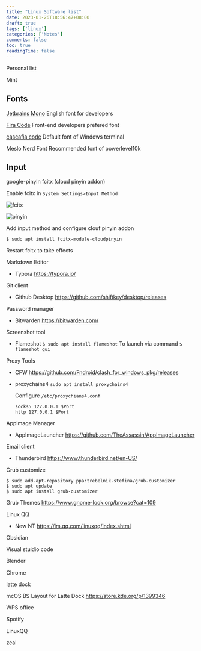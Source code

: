 ```yaml
---
title: "Linux Software list"
date: 2023-01-26T18:56:47+08:00
draft: true
tags: ['linux']
categories: ['Notes']
comments: false
toc: true
readingTime: false
---
```

Personal list

Mint

<!--more-->

## Fonts

[Jetbrains Mono](https://www.jetbrains.com/zh-cn/lp/mono/)  English font for developers

[Fira Code](https://github.com/tonsky/FiraCode/wiki/Linux-instructions#installing-with-a-package-manager)       Front-end developers prefered font

[cascafia code](https://github.com/microsoft/cascadia-code)   Default font of Windows terminal

Meslo Nerd Font  Recommended font of powerlevel10k

## Input

google-pinyin fcitx (cloud pinyin addon)

Enable fcitx in `System Settings>Input Method`

![fcitx](https://pinry.yuiofastora.com/media/b/7/b763170138900527087a1b360a9d74b8/fcitx.png)

![pinyin](https://pinry.yuiofastora.com/media/a/1/a18a7308cd4110b61193f995dc348cf6/pinyin.png)

Add input method and configure clouf pinyin addon

`$ sudo apt install fcitx-module-cloudpinyin`

Restart fcitx to take effects





Markdown Editor

- Typora https://typora.io/

Git client

- Github Desktop https://github.com/shiftkey/desktop/releases 

Password manager

- Bitwarden https://bitwarden.com/

Screenshot tool

- Flameshot `$ sudo apt install flameshot`  To launch via command `$ flameshot gui`

Proxy Tools

- CFW https://github.com/Fndroid/clash_for_windows_pkg/releases

- proxychains4 `sudo apt install proxychains4`

  Configure `/etc/proxychians4.conf`

  ```
  socks5 127.0.0.1 $Port
  http 127.0.0.1 $Port
  ```

AppImage Manager

- AppImageLauncher https://github.com/TheAssassin/AppImageLauncher

Email client 

- Thunderbird https://www.thunderbird.net/en-US/

Grub customize

```
$ sudo add-apt-repository ppa:trebelnik-stefina/grub-customizer
$ sudo apt update
$ sudo apt install grub-customizer
```

Grub Themes https://www.gnome-look.org/browse?cat=109

Linux QQ 

- New NT https://im.qq.com/linuxqq/index.shtml



Obsidian

Visual stuidio code

Blender 

Chrome

latte dock 

mcOS BS Layout for Latte Dock https://store.kde.org/p/1399346

WPS office

Spotify

LinuxQQ

zeal
